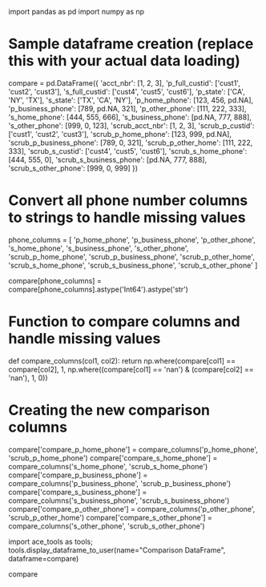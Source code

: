 import pandas as pd
import numpy as np

# Sample dataframe creation (replace this with your actual data loading)
compare = pd.DataFrame({
    'acct_nbr': [1, 2, 3],
    'p_full_custid': ['cust1', 'cust2', 'cust3'],
    's_full_custid': ['cust4', 'cust5', 'cust6'],
    'p_state': ['CA', 'NY', 'TX'],
    's_state': ['TX', 'CA', 'NY'],
    'p_home_phone': [123, 456, pd.NA],
    'p_business_phone': [789, pd.NA, 321],
    'p_other_phone': [111, 222, 333],
    's_home_phone': [444, 555, 666],
    's_business_phone': [pd.NA, 777, 888],
    's_other_phone': [999, 0, 123],
    'scrub_acct_nbr': [1, 2, 3],
    'scrub_p_custid': ['cust1', 'cust2', 'cust3'],
    'scrub_p_home_phone': [123, 999, pd.NA],
    'scrub_p_business_phone': [789, 0, 321],
    'scrub_p_other_home': [111, 222, 333],
    'scrub_s_custid': ['cust4', 'cust5', 'cust6'],
    'scrub_s_home_phone': [444, 555, 0],
    'scrub_s_business_phone': [pd.NA, 777, 888],
    'scrub_s_other_phone': [999, 0, 999]
})

# Convert all phone number columns to strings to handle missing values
phone_columns = [
    'p_home_phone', 'p_business_phone', 'p_other_phone',
    's_home_phone', 's_business_phone', 's_other_phone',
    'scrub_p_home_phone', 'scrub_p_business_phone', 'scrub_p_other_home',
    'scrub_s_home_phone', 'scrub_s_business_phone', 'scrub_s_other_phone'
]

compare[phone_columns] = compare[phone_columns].astype('Int64').astype('str')

# Function to compare columns and handle missing values
def compare_columns(col1, col2):
    return np.where(compare[col1] == compare[col2], 1, np.where((compare[col1] == 'nan') & (compare[col2] == 'nan'), 1, 0))

# Creating the new comparison columns
compare['compare_p_home_phone'] = compare_columns('p_home_phone', 'scrub_p_home_phone')
compare['compare_s_home_phone'] = compare_columns('s_home_phone', 'scrub_s_home_phone')
compare['compare_p_business_phone'] = compare_columns('p_business_phone', 'scrub_p_business_phone')
compare['compare_s_business_phone'] = compare_columns('s_business_phone', 'scrub_s_business_phone')
compare['compare_p_other_phone'] = compare_columns('p_other_phone', 'scrub_p_other_home')
compare['compare_s_other_phone'] = compare_columns('s_other_phone', 'scrub_s_other_phone')

import ace_tools as tools; tools.display_dataframe_to_user(name="Comparison DataFrame", dataframe=compare)

compare
